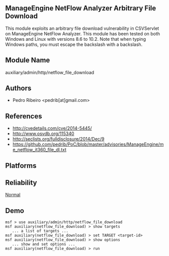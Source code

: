 ## ManageEngine NetFlow Analyzer Arbitrary File Download

This module exploits an arbitrary file download 
vulnerability in CSVServlet on ManageEngine NetFlow 
Analyzer. This module has been tested on both Windows and 
Linux with versions 8.6 to 10.2. Note that when typing 
Windows paths, you must escape the backslash with a 
backslash.


## Module Name
auxiliary/admin/http/netflow_file_download

## Authors
* Pedro Ribeiro <pedrib[at]gmail.com>


## References
* http://cvedetails.com/cve/2014-5445/
* http://www.osvdb.org/115340
* http://seclists.org/fulldisclosure/2014/Dec/9
* https://github.com/pedrib/PoC/blob/master/advisories/ManageEngine/me_netflow_it360_file_dl.txt




## Platforms


## Reliability
[Normal](https://github.com/rapid7/metasploit-framework/wiki/Exploit-Ranking)

## Demo

```
msf > use auxiliary/admin/http/netflow_file_download
msf auxiliary(netflow_file_download) > show targets
   ... a list of targets ...
msf auxiliary(netflow_file_download) > set TARGET <target-id>
msf auxiliary(netflow_file_download) > show options
   ... show and set options ...
msf auxiliary(netflow_file_download) > run
```
    
    